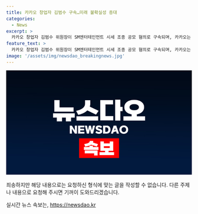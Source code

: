 ```yaml
---
title: 카카오 창업자 김범수 구속…미래 불확실성 증대
categories:
  - News
excerpt: >
  카카오 창업자 김범수 위원장이 SM엔터테인먼트 시세 조종 공모 혐의로 구속되며, 카카오는 창사 이래 최대 위기를 맞았다. 그룹 쇄신 작업도 차질이 불가피하다.
feature_text: >
  카카오 창업자 김범수 위원장이 SM엔터테인먼트 시세 조종 공모 혐의로 구속되며, 카카오는 창사 이래 최대 위기를 맞았다. 그룹 쇄신 작업도 차질이 불가피하다.
image: '/assets/img/newsdao_breakingnews.jpg'
---
```


<p><img src="/assets/img/newsdao_breakingnews.jpg" alt="flaretime 속보" /></p>

<p>죄송하지만 해당 내용으로는 요청하신 형식에 맞는 글을 작성할 수 없습니다. 다른 주제나 내용으로 요청해 주시면 기꺼이 도와드리겠습니다.</p>
실시간 뉴스 속보는, <a href="https://newsdao.kr" rel="dofollow">https://newsdao.kr</a>


